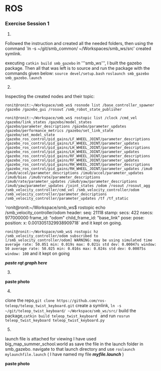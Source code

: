 
# ROS #

### Exercise Session 1

1)
Followed the instruction and created all the needed folders, then using the command
`ln -s ~/git/smb_common/ ~/Workspaces/smb_ws/src'
created symlink.

executing `catkin build smb_gazebo` in '''smb_ws''', I built the gazebo package.
Then all that was left is to source and run the package with the commands given below:
`source devel/setup.bash`
`roslaunch smb_gazebo smb_gazebo.launch`

2)
Inspecting the created nodes and their topic:

`ronit@ronit:~/Workspace/smb_ws$ rosnode list
/base_controller_spawner
/gazebo
/gazebo_gui
/rosout
/smb_robot_state_publisher`

`ronit@ronit:~/Workspace/smb_ws$ rostopic list
/clock
/cmd_vel
/gazebo/link_states
/gazebo/model_states
/gazebo/parameter_descriptions
/gazebo/parameter_updates
/gazebo/performance_metrics
/gazebo/set_link_state
/gazebo/set_model_state
/gazebo_ros_control/pid_gains/LF_WHEEL_JOINT/parameter_descriptions
/gazebo_ros_control/pid_gains/LF_WHEEL_JOINT/parameter_updates
/gazebo_ros_control/pid_gains/LH_WHEEL_JOINT/parameter_descriptions
/gazebo_ros_control/pid_gains/LH_WHEEL_JOINT/parameter_updates
/gazebo_ros_control/pid_gains/RF_WHEEL_JOINT/parameter_descriptions
/gazebo_ros_control/pid_gains/RF_WHEEL_JOINT/parameter_updates
/gazebo_ros_control/pid_gains/RH_WHEEL_JOINT/parameter_descriptions
/gazebo_ros_control/pid_gains/RH_WHEEL_JOINT/parameter_updates
/imu0
/imu0/accel/parameter_descriptions
/imu0/accel/parameter_updates
/imu0/bias
/imu0/rate/parameter_descriptions
/imu0/rate/parameter_updates
/imu0/yaw/parameter_descriptions
/imu0/yaw/parameter_updates
/joint_states
/odom
/rosout
/rosout_agg
/smb_velocity_controller/cmd_vel
/smb_velocity_controller/odom
/smb_velocity_controller/parameter_descriptions
/smb_velocity_controller/parameter_updates
/tf
/tf_static`

'ronit@ronit:~/Workspace/smb_ws$ rostopic echo /smb_velocity_controller/odom
header: 
  seq: 21118
  stamp: 
    secs: 422
    nsecs: 977000000
  frame_id: "odom"
child_frame_id: "base_link"
pose: 
  pose: 
    position: 
      x: 0.0013051329938909718` 
and it kept on going.

`ronit@ronit:~/Workspace/smb_ws$ rostopic hz /smb_velocity_controller/odom
subscribed to [/smb_velocity_controller/odom]
WARNING: may be using simulated time
average rate: 50.051
	min: 0.019s max: 0.021s std dev: 0.00047s window: 50
average rate: 50.025
	min: 0.016s max: 0.024s std dev: 0.00075s window: 100`
 and it kept on going

 ***paste rqt graph here***

 3)
**paste photo**

4)
 clone the repo,`git clone https://github.com/ros-teleop/teleop_twist_keyboard.git`
 create a symlink, `ln -s ~/git/teleop_twist_keyboard/ ~/Workspace/smb_ws/src/`
build the package,`catkin build teleop_twist_keyboard `
and run `rosrun teleop_twist_keyboard teleop_twist_keyboard.py`

5)
launch file is attached for viewing I have used big_map_summer_school.world as
save the file in the launch folder in smb_gazebo. navigate to that launch directory and use
`roslaunch mylaunchfile.launch` ( I have named my file ***myfile.launch*** )

**paste photo**









<node pkg="rviz" type="rviz" name="rviz"/>


